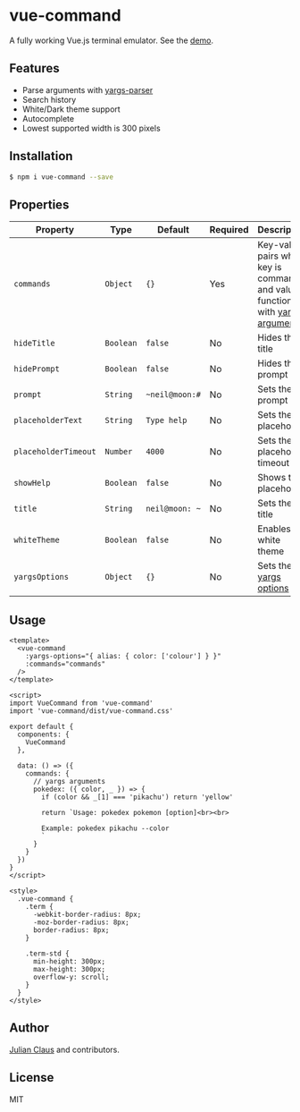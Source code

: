 # vue-command

A fully working Vue.js terminal emulator. See the [demo](https://ndabap.github.io/vue-command/).

## Features

- Parse arguments with [yargs-parser](https://www.npmjs.com/package/yargs-parser)
- Search history
- White/Dark theme support
- Autocomplete
- Lowest supported width is 300 pixels

## Installation

```bash
$ npm i vue-command --save
```

## Properties

| Property              | Type      | Default        | Required | Description                                                                                                                     |
|-----------------------|-----------|----------------|----------|---------------------------------------------------------------------------------------------------------------------------------|
| `commands`            | `Object`  | `{}`           | Yes      | Key-value pairs where key is command and value is function with [yargs arguments](https://github.com/yargs/yargs-parser#readme) |
| `hideTitle`           | `Boolean` | `false`        | No       | Hides the title                                                                                                                 |
| `hidePrompt`          | `Boolean` | `false`        | No       | Hides the prompt                                                                                                                |
| `prompt`              | `String`  | `~neil@moon:#` | No       | Sets the prompt                                                                                                                 |
| `placeholderText`     | `String`  | `Type help`    | No       | Sets the placeholder                                                                                                            |
| `placeholderTimeout`  | `Number`  | `4000`         | No       | Sets the placeholder timeout                                                                                                            |
| `showHelp`            | `Boolean` | `false`        | No       | Shows the placeholder                                                                                                           |
| `title`               | `String`  | `neil@moon: ~` | No       | Sets the title                                                                                                                  |
| `whiteTheme`          | `Boolean` | `false`        | No       | Enables the white theme                                                                                                         |
| `yargsOptions`        | `Object`  | `{}`           | No       | Sets the [yargs options](https://github.com/yargs/yargs-parser#readme)                                                          |

## Usage

```vue
<template>
  <vue-command
    :yargs-options="{ alias: { color: ['colour'] } }"
    :commands="commands"
  />
</template>

<script>
import VueCommand from 'vue-command'
import 'vue-command/dist/vue-command.css'

export default {
  components: {
    VueCommand
  },

  data: () => ({
    commands: {
      // yargs arguments
      pokedex: ({ color, _ }) => {
        if (color && _[1] === 'pikachu') return 'yellow'

        return `Usage: pokedex pokemon [option]<br><br>

        Example: pokedex pikachu --color
        `
      }
    }
  })
}
</script>

<style>
  .vue-command {
    .term {
      -webkit-border-radius: 8px;
      -moz-border-radius: 8px;
      border-radius: 8px;
    }

    .term-std {
      min-height: 300px;
      max-height: 300px;
      overflow-y: scroll;
    }
  }
</style>
```

## Author

[Julian Claus](https://www.julian-claus.de) and contributors.

## License

MIT
